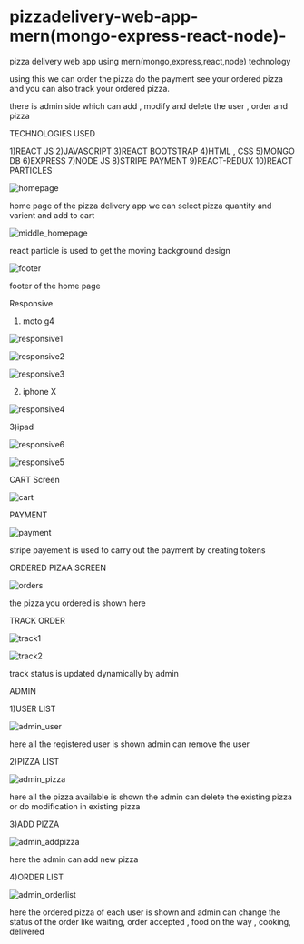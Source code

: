 # pizzadelivery-web-app-mern(mongo-express-react-node)-
pizza delivery web app using mern(mongo,express,react,node) technology

using this we can order the pizza do the payment see your ordered pizza and you can also track your ordered pizza.

there is admin side which can add , modify and delete the user , order and pizza



TECHNOLOGIES USED

1)REACT JS
2)JAVASCRIPT
3)REACT BOOTSTRAP
4)HTML , CSS
5)MONGO DB
6)EXPRESS
7)NODE JS
8)STRIPE PAYMENT
9)REACT-REDUX
10)REACT PARTICLES





![homepage](https://user-images.githubusercontent.com/61103916/160648314-3306d90b-430f-40c3-a6c7-c44e795dbb0d.jpg)

home page of the pizza delivery app we can select pizza quantity and varient and add to cart 

![middle_homepage](https://user-images.githubusercontent.com/61103916/160649381-ef65eff3-b0f7-4292-9610-34d2dfc62df7.jpg)

react particle is used to get the moving background design


![footer](https://user-images.githubusercontent.com/61103916/160649761-110fd671-d304-45fa-94b2-85f37bf98694.jpg)

footer of the home page


Responsive 

1) moto g4 


![responsive1](https://user-images.githubusercontent.com/61103916/160650182-68412326-2a35-4831-b30d-58c8d8f35e43.jpg)

![responsive2](https://user-images.githubusercontent.com/61103916/160650551-fd0928ab-0bac-4e03-bebe-081416676288.jpg)

![responsive3](https://user-images.githubusercontent.com/61103916/160650573-83a07c11-ad37-46cf-a270-a424063a237a.jpg)


2) iphone X

![responsive4](https://user-images.githubusercontent.com/61103916/160650919-e7f5a95e-2416-4951-9d58-5de0e0c07d81.jpg)


3)ipad


![responsive6](https://user-images.githubusercontent.com/61103916/160651004-0e9c6cbb-8cfb-47f5-b05c-53290e9447b1.jpg)

![responsive5](https://user-images.githubusercontent.com/61103916/160651068-54f986bb-1958-41d3-bda8-9bd6e47b4f05.jpg)



CART Screen


![cart](https://user-images.githubusercontent.com/61103916/160651695-176a99cb-a780-44bf-a9b4-8cacec748091.jpg)


PAYMENT 


![payment](https://user-images.githubusercontent.com/61103916/160651960-a5b48a34-7f04-42ca-9011-ece9deebb949.jpg)


stripe payement is used to carry out the payment by creating tokens


ORDERED PIZAA SCREEN


![orders](https://user-images.githubusercontent.com/61103916/160652228-0c2b941e-a4b2-4dc4-a42d-f2312a2bd1c1.jpg)


the pizza you ordered is shown here


TRACK ORDER 


![track1](https://user-images.githubusercontent.com/61103916/160652413-f09d0cf6-3eda-4ac7-b846-2347a6a3854b.jpg)


![track2](https://user-images.githubusercontent.com/61103916/160652465-85574651-3133-4343-89e5-4b0c5bbd3742.jpg)

track status is updated dynamically by admin



ADMIN


1)USER LIST

![admin_user](https://user-images.githubusercontent.com/61103916/160652797-ea75e47f-60c0-415b-be30-62844a36f33e.jpg)


here all the registered user is shown admin can remove the user 


2)PIZZA LIST


![admin_pizza](https://user-images.githubusercontent.com/61103916/160653066-711bb289-d516-4555-86fc-e061e116a34f.jpg)


here all the pizza available is shown the admin can delete the existing pizza or do modification in existing pizza


3)ADD PIZZA


![admin_addpizza](https://user-images.githubusercontent.com/61103916/160653325-4744cf25-ff29-4e1e-890b-95559f990c2f.jpg)


here the admin can add new pizza


4)ORDER LIST


![admin_orderlist](https://user-images.githubusercontent.com/61103916/160653465-01225865-3404-48e4-9989-9ce92da1dca4.jpg)


here the ordered pizza of each user is shown and admin can change the status of the order like waiting, order accepted , food on the way , cooking, delivered




